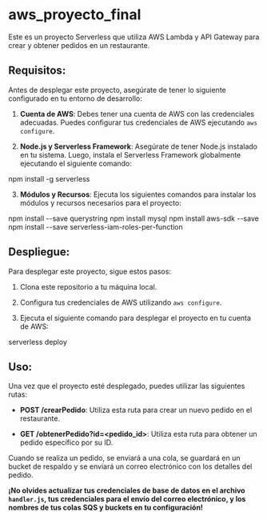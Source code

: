 # aws_proyecto_final

Este es un proyecto Serverless que utiliza AWS Lambda y API Gateway para crear y obtener pedidos en un restaurante.

## Requisitos:

Antes de desplegar este proyecto, asegúrate de tener lo siguiente configurado en tu entorno de desarrollo:

1. **Cuenta de AWS**: Debes tener una cuenta de AWS con las credenciales adecuadas. Puedes configurar tus credenciales de AWS ejecutando `aws configure`.

2. **Node.js y Serverless Framework**: Asegúrate de tener Node.js instalado en tu sistema. Luego, instala el Serverless Framework globalmente ejecutando el siguiente comando:

npm install -g serverless

3. **Módulos y Recursos**: Ejecuta los siguientes comandos para instalar los módulos y recursos necesarios para el proyecto:

npm install --save querystring
npm install mysql
npm install aws-sdk --save
npm install --save serverless-iam-roles-per-function

## Despliegue:

Para desplegar este proyecto, sigue estos pasos:

1. Clona este repositorio a tu máquina local.

2. Configura tus credenciales de AWS utilizando `aws configure`.

3. Ejecuta el siguiente comando para desplegar el proyecto en tu cuenta de AWS:

serverless deploy

## Uso:

Una vez que el proyecto esté desplegado, puedes utilizar las siguientes rutas:

- **POST /crearPedido**: Utiliza esta ruta para crear un nuevo pedido en el restaurante.

- **GET /obtenerPedido?id=<pedido_id>**: Utiliza esta ruta para obtener un pedido específico por su ID.

Cuando se realiza un pedido, se enviará a una cola, se guardará en un bucket de respaldo y se enviará un correo electrónico con los detalles del pedido.

**¡No olvides actualizar tus credenciales de base de datos en el archivo `handler.js`, tus credenciales para el envío del correo electrónico, y los nombres de tus colas SQS y buckets en tu configuración!**